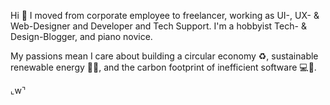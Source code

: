 Hi 👋 I moved from corporate employee to freelancer, working as UI-, UX- & Web-Designer and Developer and Tech Support. I'm a hobbyist Tech- & Design-Blogger, and piano novice.

My passions mean I care about building a circular economy ♻️, sustainable renewable energy 🔋🌞, and the carbon footprint of inefficient software 💻💨.

⌞w⌝
